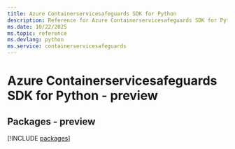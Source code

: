 ```yaml
---
title: Azure Containerservicesafeguards SDK for Python
description: Reference for Azure Containerservicesafeguards SDK for Python
ms.date: 10/22/2025
ms.topic: reference
ms.devlang: python
ms.service: containerservicesafeguards
---
```

# Azure Containerservicesafeguards SDK for Python - preview
## Packages - preview
[!INCLUDE [packages](containerservicesafeguards-index.md)]